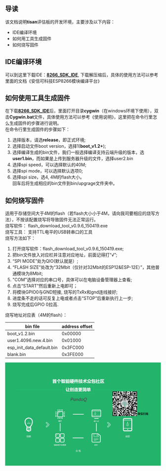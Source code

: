 ## 导读  
该文档说明**tisan**评估板的开发环境，主要涉及以下内容：  
- IDE编译环境  
- 如何用工具生成固件  
- 如何烧写固件  

## IDE编译环境  
可以到这里下载IDE：[**8266_SDK_IDE**](http://yun.baidu.com/s/1sjG2r2P), 下载解压缩后，具体的使用方法可以参考里面的文档《安信可科技ESP8266模块编译平台》  

## 如何使用工具生成固件  
在下载[**8266_SDK_IDE**](http://yun.baidu.com/s/1sjG2r2P)后，里面打开目录**cygwin**（在windows环境下使用），双击**Cygwin.bat**文件，具体使用方法可以参考《使用说明》，这里把在命令行里怎么生成固件的步骤进行说明。  
在命令行里生成固件的步骤如下：  

1. 选择版本，请选**release**，即正式环境;  
2. 选择启动文件boot version，选择1(**boot_v1.2+**);  
3. 选择编译生成的bin文件，我们一般选择编译支持云端升级的版本，选**user1.bin**，而如果是上传到服务器升级的文件，选择user2.bin  
4. 选择spi speed，可以选择默认的40M;  
5. 选择spi mode，可以选择默认选项0;  
6. 选择spi size，选4, 4M的flash大小。  
回车后将生成相应的bin文件到bin/upgrage文件夹中。  

## 如何烧写固件  
适用于存储空间大于4M的flash（若flash大小小于4M，请向我司要相应的烧写方法），不按该配置烧写将导致固件无法正常运行。  
烧写软件： flash_download_tool_v0.9.6_150419.exe  
烧写工具： 支持TTL电平的USB转串口的工具  
烧写方法如下：  

1. 打开烧写软件：flash_download_tool_v0.9.6_150419.exe;
2. 把bin文件放入对应栏并注意对应地址，前面记得打“√”;  
3. “SPI MODE”处为QIO(默认就是）;  
4. “FLASH SIZE”处改为“32Mbit（仅针对32Mbit的ESP12&ESP-12E）”，其他普通模块为8Mbit;  
5. "COM"选择对应的串口号，具体可以在电脑设备管理器上查看;  
6. 点击“START”然后重新上电即可；  
7. 将模块GPIO0与GND短接, 烧写的TxRx和gnd连线接好;  
8. 进度条不走的话可反复上电或者点击“STOP”后重新执行上一步;  
9. 烧写完成后GPIO 0拉高.  

烧写地址对应表（4M的flash）：  

| bin file | address offset |  
| -------- | -------------- |  
| boot_v1.2.bin | 0x00000 |  
| user1.4096.new.4.bin | 0x01000 |  
| esp_init_data_default.bin | 0x3FC000 |  
| blank.bin | 0x3FE000 |  


![图片](image/pandoq.jpg)





